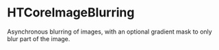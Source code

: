 HTCoreImageBlurring
===================

Asynchronous blurring of images, with an optional gradient mask to only blur part of the image.
